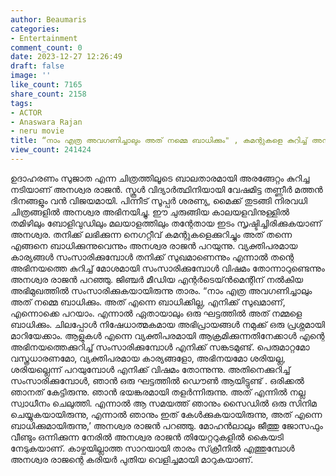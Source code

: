 ```yaml
---
author: Beaumaris
categories:
- Entertainment
comment_count: 0
date: 2023-12-27 12:26:49
draft: false
image: ''
like_count: 7165
share_count: 2158
tags:
- ACTOR
- Anaswara Rajan
- neru movie
title: “നാം എത്ര അവഗണിച്ചാലും അത് നമ്മെ ബാധിക്കും" , കമന്റുകളെ കുറിച്ച് അനശ്വര
view_count: 241424
---
```


ഉദാഹരണം സുജാത എന്ന ചിത്രത്തിലൂടെ ബാലതാരമായി അരങ്ങേറ്റം കുറിച്ച നടിയാണ് അനശ്വര രാജൻ. സ്കൂൾ വിദ്യാർത്ഥിനിയായി വേഷമിട്ട തണ്ണീർ മത്തൻ ദിനങ്ങളും വൻ വിജയമായി. പിന്നീട് സൂപ്പർ ശരണ്യ, മൈക്ക് തുടങ്ങി നിരവധി ചിത്രങ്ങളിൽ അനശ്വര അഭിനയിച്ചു. ഈ ചുരുങ്ങിയ കാലയളവിനുള്ളിൽ തമിഴിലും ബോളിവുഡിലും മലയാളത്തിലും തന്റേതായ ഇടം സൃഷ്ടിച്ചിരിക്കുകയാണ് അനശ്വര. തനിക്ക് ലഭിക്കുന്ന നെഗറ്റീവ് കമന്റുകളെക്കുറിച്ചും അത് തന്നെ എങ്ങനെ ബാധിക്കുന്നുവെന്നും അനശ്വര രാജൻ പറയുന്നു. വ്യക്തിപരമായ കാര്യങ്ങൾ സംസാരിക്കുമ്പോൾ തനിക്ക് സുഖമാണെന്നും എന്നാൽ തന്റെ അഭിനയത്തെ കുറിച്ച് മോശമായി സംസാരിക്കുമ്പോൾ വിഷമം തോന്നാറുണ്ടെന്നും അനശ്വര രാജൻ പറഞ്ഞു. ജിഞ്ചർ മീഡിയ എന്റർടെയ്ൻമെന്റിന് നൽകിയ അഭിമുഖത്തിൽ സംസാരിക്കുകയായിരുന്നു താരം. “നാം എത്ര അവഗണിച്ചാലും അത് നമ്മെ ബാധിക്കും. അത് എന്നെ ബാധിക്കില്ല, എനിക്ക് സുഖമാണ്, എന്നൊക്കെ പറയാം. എന്നാൽ ഏതായാലും ഒരു ഘട്ടത്തിൽ അത് നമ്മളെ ബാധിക്കും. ചിലപ്പോൾ നിഷേധാത്മകമായ അഭിപ്രായങ്ങൾ നമുക്ക് ഒരു പ്രശ്നമായി മാറിയേക്കാം. ആളുകൾ എന്നെ വ്യക്തിപരമായി ആക്രമിക്കുന്നതിനേക്കാൾ എന്റെ അഭിനയത്തെക്കുറിച്ച് സംസാരിക്കുമ്പോൾ എനിക്ക് സങ്കടമുണ്ട്. പെരുമാറ്റമോ വസ്ത്രധാരണമോ, വ്യക്തിപരമായ കാര്യങ്ങളോ, അഭിനയമോ ശരിയല്ല, ശരിയല്ലെന്ന് പറയുമ്പോൾ എനിക്ക് വിഷമം തോന്നുന്നു. അതിനെക്കുറിച്ച് സംസാരിക്കുമ്പോൾ, ഞാൻ ഒരു ഘട്ടത്തിൽ ഡൌൺ ആയിട്ടുണ്ട് . ഒരിക്കൽ ഞാനത് കേട്ടിരുന്നു. ഞാൻ ഭയങ്കരമായി തളർന്നിരുന്നു. അത് എന്നിൽ നല്ല സ്വാധീനം ചെലുത്തി. എന്നാൽ ആ സമയത്ത് ഞാനും സൈഡിൽ ഒരു സിനിമ ചെയ്യുകയായിരുന്നു, എന്നാൽ ഞാനും ഇത് കേൾക്കുകയായിരുന്നു, അത് എന്നെ ബാധിക്കുമായിരുന്നു,’ അനശ്വര രാജൻ പറഞ്ഞു. മോഹൻലാലും ജീത്തു ജോസഫും വീണ്ടും ഒന്നിക്കുന്ന നേരിൽ അനശ്വര രാജൻ തിയേറ്ററുകളിൽ കൈയടി നേടുകയാണ്. കാഴ്ചയില്ലാത്ത സാറയായി താരം സ്‌ക്രീനിൽ എത്തുമ്പോൾ അനശ്വര രാജന്റെ കരിയർ പുതിയ വെളിച്ചമായി മാറുകയാണ്.